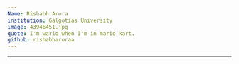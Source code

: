 ```yaml
---
Name: Rishabh Arora
institution: Galgotias University
image: 43946451.jpg
quote: I'm wario when I'm in mario kart.
github: rishabharoraa
---
```

---
